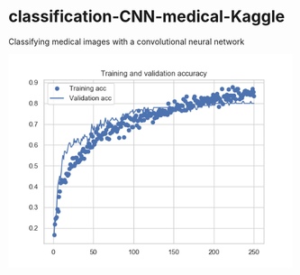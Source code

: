 # classification-CNN-medical-Kaggle
Classifying medical images with a convolutional neural network


![Test 60nodes](Test_Accuracy_VGG16_nodesL1_60_nodesL2_0_epochs250_dropout0_55.png)
